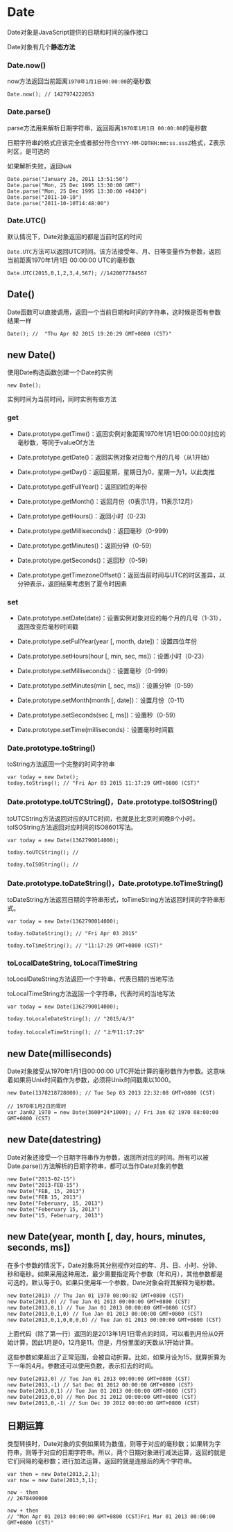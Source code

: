 # Date

Date对象是JavaScript提供的日期和时间的操作接口

Date对象有几个**静态方法**

### Date.now()

now方法返回当前距离`1970年1月1日00:00:00`的毫秒数

	Date.now(); // 1427974222853

### Date.parse()

parse方法用来解析日期字符串，返回距离`1970年1月1日 00:00:00`的毫秒数

日期字符串的格式应该完全或者部分符合`YYYY-MM-DDTHH:mm:ss.sssZ`格式，Z表示时区，是可选的

如果解析失败，返回`NaN`

	Date.parse("January 26, 2011 13:51:50")
	Date.parse("Mon, 25 Dec 1995 13:30:00 GMT")
	Date.parse("Mon, 25 Dec 1995 13:30:00 +0430")
	Date.parse("2011-10-10")
	Date.parse("2011-10-10T14:48:00")

### Date.UTC()

默认情况下，Date对象返回的都是当前时区的时间

`Date.UTC`方法可以返回UTC时间。该方法接受年、月、日等变量作为参数，返回当前距离1970年1月1日 00:00:00 UTC的毫秒数

	Date.UTC(2015,0,1,2,3,4,567); //1420077784567


## Date()

Date函数可以直接调用，返回一个当前日期和时间的字符串，这时候是否有参数结果一样


	Date(); //  "Thu Apr 02 2015 19:20:29 GMT+0800 (CST)"

## new Date()

使用Date构造函数创建一个Date的实例

	new Date();

实例时间为当前时间，同时实例有些方法

### get

* Date.prototype.getTime()：返回实例对象距离1970年1月1日00:00:00对应的毫秒数，等同于valueOf方法

* Date.prototype.getDate()：返回实例对象对应每个月的几号（从1开始）

* Date.prototype.getDay()：返回星期，星期日为0，星期一为1，以此类推

* Date.prototype.getFullYear()：返回四位的年份

* Date.prototype.getMonth()：返回月份（0表示1月，11表示12月）

* Date.prototype.getHours()：返回小时（0-23）

* Date.prototype.getMilliseconds()：返回毫秒（0-999）

* Date.prototype.getMinutes()：返回分钟（0-59）

* Date.prototype.getSeconds()：返回秒（0-59）

* Date.prototype.getTimezoneOffset()：返回当前时间与UTC的时区差异，以分钟表示，返回结果考虑到了夏令时因素

### set

* Date.prototype.setDate(date)：设置实例对象对应的每个月的几号（1-31），返回改变后毫秒时间戳

* Date.prototype.setFullYear(year [, month, date])：设置四位年份
 
* Date.prototype.setHours(hour [, min, sec, ms])：设置小时（0-23）
 
* Date.prototype.setMilliseconds()：设置毫秒（0-999）
 
* Date.prototype.setMinutes(min [, sec, ms])：设置分钟（0-59）
 
* Date.prototype.setMonth(month [, date])：设置月份（0-11）
 
* Date.prototype.setSeconds(sec [, ms])：设置秒（0-59）
 
* Date.prototype.setTime(milliseconds)：设置毫秒时间戳

### Date.prototype.toString()

toString方法返回一个完整的时间字符串

	var today = new Date();
	today.toString(); // "Fri Apr 03 2015 11:17:29 GMT+0800 (CST)"

### Date.prototype.toUTCString()，Date.prototype.toISOString()

toUTCString方法返回对应的UTC时间，也就是比北京时间晚8个小时。toISOString方法返回对应时间的ISO8601写法。

	var today = new Date(1362790014000);

	today.toUTCString(); //

	today.toISOString(); //

### Date.prototype.toDateString()，Date.prototype.toTimeString()

toDateString方法返回日期的字符串形式，toTimeString方法返回时间的字符串形式。

	var today = new Date(1362790014000);
	
	today.toDateString(); // "Fri Apr 03 2015"
	
	today.toTimeString(); // "11:17:29 GMT+0800 (CST)"

### toLocalDateString, toLocalTimeString

toLocalDateString方法返回一个字符串，代表日期的当地写法

toLocalTimeString方法返回一个字符串，代表时间的当地写法

	var today = new Date(1362790014000);
	
	today.toLocaleDateString(); // "2015/4/3"
	
	today.toLocaleTimeString(); // "上午11:17:29"
	
## new Date(milliseconds)

Date对象接受从1970年1月1日00:00:00 UTC开始计算的毫秒数作为参数。这意味着如果将Unix时间戳作为参数，必须将Unix时间戳乘以1000。

	new Date(1378218728000); // Tue Sep 03 2013 22:32:08 GMT+0800 (CST)

	// 1970年1月2日的零时
	var Jan02_1970 = new Date(3600*24*1000); // Fri Jan 02 1970 08:00:00 GMT+0800 (CST)


## new Date(datestring)

Date对象还接受一个日期字符串作为参数，返回所对应的时间。所有可以被Date.parse()方法解析的日期字符串，都可以当作Date对象的参数

	new Date("2013-02-15")
	new Date("2013-FEB-15")
	new Date("FEB, 15, 2013")
	new Date("FEB 15, 2013")
	new Date("Feberuary, 15, 2013")
	new Date("Feberuary 15, 2013")
	new Date("15, Feberuary, 2013")
	
## new Date(year, month [, day, hours, minutes, seconds, ms])

在多个参数的情况下，Date对象将其分别视作对应的年、月、日、小时、分钟、秒和毫秒。如果采用这种用法，最少需要指定两个参数（年和月），其他参数都是可选的，默认等于0。如果只使用年一个参数，Date对象会将其解释为毫秒数。

	new Date(2013) // Thu Jan 01 1970 08:00:02 GMT+0800 (CST)
	new Date(2013,0) // Tue Jan 01 2013 00:00:00 GMT+0800 (CST)
	new Date(2013,0,1) // Tue Jan 01 2013 00:00:00 GMT+0800 (CST)
	new Date(2013,0,1,0) // Tue Jan 01 2013 00:00:00 GMT+0800 (CST)
	new Date(2013,0,1,0,0,0,0) // Tue Jan 01 2013 00:00:00 GMT+0800 (CST)
	
上面代码（除了第一行）返回的是2013年1月1日零点的时间，可以看到月份从0开始计算，因此1月是0，12月是11。但是，月份里面的天数从1开始计算。

这些参数如果超出了正常范围，会被自动折算。比如，如果月设为15，就算折算为下一年的4月。参数还可以使用负数，表示扣去的时间。

	new Date(2013,0) // Tue Jan 01 2013 00:00:00 GMT+0800 (CST)
	new Date(2013,-1) // Sat Dec 01 2012 00:00:00 GMT+0800 (CST) 
	new Date(2013,0,1) // Tue Jan 01 2013 00:00:00 GMT+0800 (CST)
	new Date(2013,0,0) // Mon Dec 31 2012 00:00:00 GMT+0800 (CST)
	new Date(2013,0,-1) // Sun Dec 30 2012 00:00:00 GMT+0800 (CST)
	
## 日期运算

类型转换时，Date对象的实例如果转为数值，则等于对应的毫秒数；如果转为字符串，则等于对应的日期字符串。所以，两个日期对象进行减法运算，返回的就是它们间隔的毫秒数；进行加法运算，返回的就是连接后的两个字符串。

	var then = new Date(2013,2,1);
	var now = new Date(2013,3,1);
	
	now - then
	// 2678400000
	
	now + then
	// "Mon Apr 01 2013 00:00:00 GMT+0800 (CST)Fri Mar 01 2013 00:00:00 GMT+0800 (CST)"	
